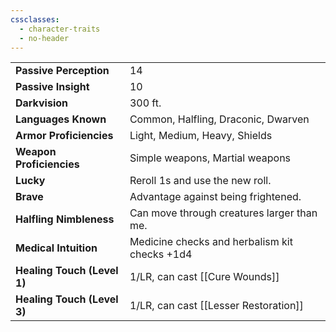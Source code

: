 ```yaml
---
cssclasses:
  - character-traits
  - no-header
---
```


|                             |                                               |
| --------------------------- | --------------------------------------------- |
| **Passive Perception**      | 14                                            |
| **Passive Insight**         | 10                                            |
| **Darkvision**              | 300 ft.                                       |
| **Languages Known**         | Common, Halfling, Draconic, Dwarven           |
| **Armor Proficiencies**     | Light, Medium, Heavy, Shields                 | 
| **Weapon Proficiencies**    | Simple weapons, Martial weapons               |
| **Lucky**                   | Reroll 1s and use the new roll.               |
| **Brave**                   | Advantage against being frightened.           |
| **Halfling Nimbleness**     | Can move through creatures larger than me.    |
| **Medical Intuition**       | Medicine checks and herbalism kit checks +1d4 |
| **Healing Touch (Level 1)** | 1/LR, can cast [[Cure Wounds]]                |
| **Healing Touch (Level 3)** | 1/LR, can cast [[Lesser Restoration]]         |
